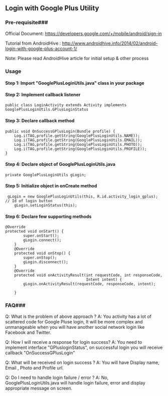 Login with Google Plus Utility
----------
### Pre-requisite###

Official Document: https://developers.google.com/+/mobile/android/sign-in

Tutorial from AndroidHive : http://www.androidhive.info/2014/02/android-login-with-google-plus-account-1/

Note: Please read AndroidHive article for initial setup & other process



### Usage ###

#### Step 1: Import "GooglePlusLoginUtils.java" class in your package
#### Step 2: Implement callback listener
	public class LoginActivity extends Activity implements GooglePlusLoginUtils.GPlusLoginStatus 

#### Step 3: Declare callback method
	public void OnSuccessGPlusLogin(Bundle profile) {
		Log.i(TAG,profile.getString(GooglePlusLoginUtils.NAME));       
		Log.i(TAG,profile.getString(GooglePlusLoginUtils.EMAIL));
		Log.i(TAG,profile.getString(GooglePlusLoginUtils.PHOTO));
		Log.i(TAG,profile.getString(GooglePlusLoginUtils.PROFILE));
    }

#### Step 4: Declare object of GooglePlusLoginUtils.java
	private GooglePlusLoginUtils gLogin;

#### Step 5: Initialize object in onCreate method
	 gLogin = new GooglePlusLoginUtils(this, R.id.activity_login_gplus); // Id of login button
        gLogin.setLoginStatus(this);
#### Step 6: Declare few supporting methods 

	@Override
	protected void onStart() {
	        super.onStart();
	        gLogin.connect();
	    }
	    @Override
	    protected void onStop() {
	        super.onStop();
	        gLogin.disconnect();
	    }
	    @Override
	    protected void onActivityResult(int requestCode, int responseCode,
	                                    Intent intent) {
	        gLogin.onActivityResult(requestCode, responseCode, intent);
	
	    }

### FAQ###
Q: What is the problem of above approach ?
A: You activity has a lot of scattered code for Google Pluse login, It will be more complex and unmanageable when you will have another social network login like Facebook and Twitter.

Q: How I will receive a response for login success?
A: You need to implement interface "GPlusloginStatus", on successful login you will receive callback "OnSuccessGPlusLogin"

Q: What will be received on login success ?
A: You will have Display name, Email , Photo and Profile url.

Q: Do I need to handle login failure / error ?
A: No, GooglePlusLoginUtils.java will handle login failure, error and display appropriate message on screen.   


   
